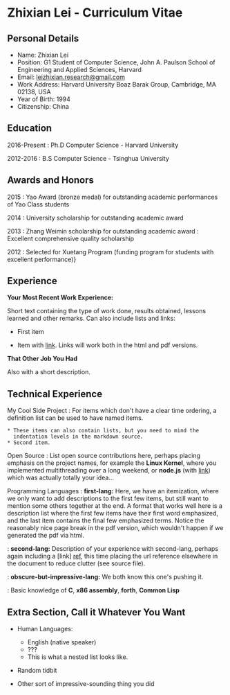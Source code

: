 # Zhixian Lei - Curriculum Vitae

## Personal Details

* Name: Zhixian Lei
* Position: G1 Student of Computer Science, John A. Paulson School of Engineering and Applied Sciences, Harvard
* Email: leizhixian.research@gmail.com
* Work Address: Harvard University Boaz Barak Group, Cambridge, MA 02138, USA
* Year of Birth: 1994
* Citizenship: China

## Education

2016-Present
  : Ph.D Computer Science - Harvard University

2012-2016
  : B.S Computer Science - Tsinghua University

## Awards and Honors
2015
  : Yao Award (bronze medal) for outstanding academic performances of Yao Class students
  
2014
    : University scholarship for outstanding academic award
  
2013
    : Zhang Weimin scholarship for outstanding academic award
    : Excellent comprehensive quality scholarship
  
2012
    : Selected for Xuetang Program (funding program for students with excellent performance)}
  
Experience
----------

**Your Most Recent Work Experience:**

Short text containing the type of work done, results obtained,
lessons learned and other remarks. Can also include lists and
links:

* First item

* Item with [link](http://www.example.com). Links will work both in
  the html and pdf versions.

**That Other Job You Had**

Also with a short description.

Technical Experience
--------------------

My Cool Side Project
:   For items which don't have a clear time ordering, a definition
    list can be used to have named items.

    * These items can also contain lists, but you need to mind the
      indentation levels in the markdown source.
    * Second item.

Open Source
:   List open source contributions here, perhaps placing emphasis on
    the project names, for example the **Linux Kernel**, where you
    implemented multithreading over a long weekend, or **node.js**
    (with [link](http://nodejs.org)) which was actually totally
    your idea...

Programming Languages
:   **first-lang:** Here, we have an itemization, where we only want
    to add descriptions to the first few items, but still want to
    mention some others together at the end. A format that works well
    here is a description list where the first few items have their
    first word emphasized, and the last item contains the final few
    emphasized terms. Notice the reasonably nice page break in the pdf
    version, which wouldn't happen if we generated the pdf via html.

:   **second-lang:** Description of your experience with second-lang,
    perhaps again including a [link] [ref], this time placing the url
    reference elsewhere in the document to reduce clutter (see source
    file). 

:   **obscure-but-impressive-lang:** We both know this one's pushing
    it.

:   Basic knowledge of **C**, **x86 assembly**, **forth**, **Common Lisp**

[ref]: https://github.com/githubuser/superlongprojectname

Extra Section, Call it Whatever You Want
----------------------------------------

* Human Languages:

     * English (native speaker)
     * ???
     * This is what a nested list looks like.

* Random tidbit

* Other sort of impressive-sounding thing you did
